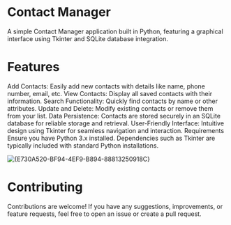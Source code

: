 # Contact Manager
A simple Contact Manager application built in Python, featuring a graphical interface using Tkinter and SQLite database integration.

# Features
Add Contacts: Easily add new contacts with details like name, phone number, email, etc.
View Contacts: Display all saved contacts with their information.
Search Functionality: Quickly find contacts by name or other attributes.
Update and Delete: Modify existing contacts or remove them from your list.
Data Persistence: Contacts are stored securely in an SQLite database for reliable storage and retrieval.
User-Friendly Interface: Intuitive design using Tkinter for seamless navigation and interaction.
Requirements
Ensure you have Python 3.x installed. Dependencies such as Tkinter are typically included with standard Python installations.

![{E730A520-BF94-4EF9-B894-88813250918C}](https://github.com/user-attachments/assets/d029b242-37d3-4d77-bc34-a57f5a4c722d)

# Contributing
Contributions are welcome! If you have any suggestions, improvements, or feature requests, feel free to open an issue or create a pull request.
